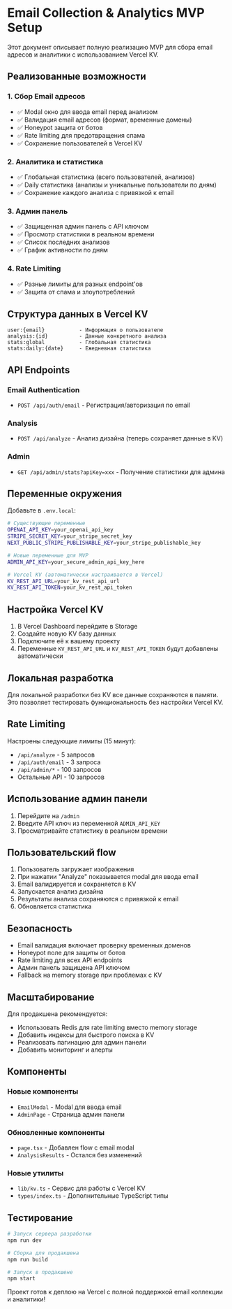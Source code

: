 # Email Collection & Analytics MVP Setup

Этот документ описывает полную реализацию MVP для сбора email адресов и аналитики с использованием Vercel KV.

## Реализованные возможности

### 1. Сбор Email адресов
- ✅ Modal окно для ввода email перед анализом
- ✅ Валидация email адресов (формат, временные домены)
- ✅ Honeypot защита от ботов
- ✅ Rate limiting для предотвращения спама
- ✅ Сохранение пользователей в Vercel KV

### 2. Аналитика и статистика
- ✅ Глобальная статистика (всего пользователей, анализов)
- ✅ Daily статистика (анализы и уникальные пользователи по дням)
- ✅ Сохранение каждого анализа с привязкой к email

### 3. Админ панель
- ✅ Защищенная админ панель с API ключом
- ✅ Просмотр статистики в реальном времени
- ✅ Список последних анализов
- ✅ График активности по дням

### 4. Rate Limiting
- ✅ Разные лимиты для разных endpoint'ов
- ✅ Защита от спама и злоупотреблений

## Структура данных в Vercel KV

```
user:{email}           - Информация о пользователе
analysis:{id}          - Данные конкретного анализа
stats:global           - Глобальная статистика
stats:daily:{date}     - Ежедневная статистика
```

## API Endpoints

### Email Authentication
- `POST /api/auth/email` - Регистрация/авторизация по email

### Analysis
- `POST /api/analyze` - Анализ дизайна (теперь сохраняет данные в KV)

### Admin
- `GET /api/admin/stats?apiKey=xxx` - Получение статистики для админа

## Переменные окружения

Добавьте в `.env.local`:

```bash
# Существующие переменные
OPENAI_API_KEY=your_openai_api_key
STRIPE_SECRET_KEY=your_stripe_secret_key
NEXT_PUBLIC_STRIPE_PUBLISHABLE_KEY=your_stripe_publishable_key

# Новые переменные для MVP
ADMIN_API_KEY=your_secure_admin_api_key_here

# Vercel KV (автоматически настраивается в Vercel)
KV_REST_API_URL=your_kv_rest_api_url
KV_REST_API_TOKEN=your_kv_rest_api_token
```

## Настройка Vercel KV

1. В Vercel Dashboard перейдите в Storage
2. Создайте новую KV базу данных
3. Подключите её к вашему проекту
4. Переменные `KV_REST_API_URL` и `KV_REST_API_TOKEN` будут добавлены автоматически

## Локальная разработка

Для локальной разработки без KV все данные сохраняются в памяти. Это позволяет тестировать функциональность без настройки Vercel KV.

## Rate Limiting

Настроены следующие лимиты (15 минут):
- `/api/analyze` - 5 запросов
- `/api/auth/email` - 3 запроса
- `/api/admin/*` - 100 запросов
- Остальные API - 10 запросов

## Использование админ панели

1. Перейдите на `/admin`
2. Введите API ключ из переменной `ADMIN_API_KEY`
3. Просматривайте статистику в реальном времени

## Пользовательский flow

1. Пользователь загружает изображения
2. При нажатии "Analyze" показывается modal для ввода email
3. Email валидируется и сохраняется в KV
4. Запускается анализ дизайна
5. Результаты анализа сохраняются с привязкой к email
6. Обновляется статистика

## Безопасность

- Email валидация включает проверку временных доменов
- Honeypot поле для защиты от ботов
- Rate limiting для всех API endpoints
- Админ панель защищена API ключом
- Fallback на memory storage при проблемах с KV

## Масштабирование

Для продакшена рекомендуется:
- Использовать Redis для rate limiting вместо memory storage
- Добавить индексы для быстрого поиска в KV
- Реализовать пагинацию для админ панели
- Добавить мониторинг и алерты

## Компоненты

### Новые компоненты
- `EmailModal` - Modal для ввода email
- `AdminPage` - Страница админ панели

### Обновленные компоненты
- `page.tsx` - Добавлен flow с email modal
- `AnalysisResults` - Остался без изменений

### Новые утилиты
- `lib/kv.ts` - Сервис для работы с Vercel KV
- `types/index.ts` - Дополнительные TypeScript типы

## Тестирование

```bash
# Запуск сервера разработки
npm run dev

# Сборка для продакшена
npm run build

# Запуск в продакшене
npm start
```

Проект готов к деплою на Vercel с полной поддержкой email коллекции и аналитики!